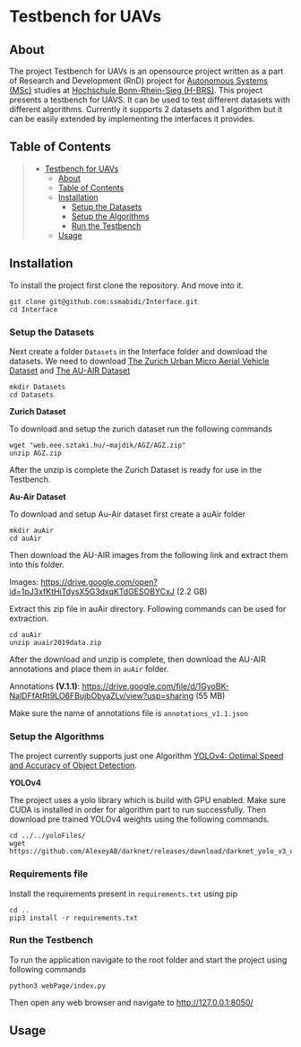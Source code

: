 # Testbench for UAVs
## About
The project Testbench for UAVs is an opensource project written as a part of Research and Development (RnD) project for [Autonomous Systems (MSc)](https://www.h-brs.de/en/inf/study/master/autonomous-systems) studies at [Hochschule Bonn-Rhein-Sieg (H-BRS)](https://www.h-brs.de/en). This project presents a testbench for UAVS. It can be used to test different datasets with different algorithms. Currently it supports 2 datasets and 1 algorithm but it can be easily extended by implementing the interfaces it provides.

## Table of Contents

> * [Testbench for UAVs](#testbench-for-uavs)
>   * [About](#about)
>   * [Table of Contents](#table-of-contents)
>   * [Installation](#installation)
>       * [Setup the Datasets](#setup-the-datasets)
>       * [Setup the Algorithms](#setup-the-algorithms)
>       * [Run the Testbench](#run-the-testbench)
>   * [Usage](#usage)
<!-- >     * [Screenshots](#screenshots)
>     * [Features](#features)
>   * [Code](#code)
>     * [Content](#content)
>     * [Requirements](#requirements)
>     * [Limitations](#limitations)
>     * [Build](#build)
>     * [Deploy (how to install build product)](#deploy-how-to-install-build-product)
>   * [Resources (Documentation and other links)](#resources-documentation-and-other-links)
>   * [Contributing / Reporting issues](#contributing--reporting-issues)
>   * [License](#license)
>   * [About Nuxeo](#about-nuxeo) -->

## Installation
To install the project first clone the repository. And move into it.
```
git clone git@github.com:ssmabidi/Interface.git
cd Interface
```
### Setup the Datasets
Next create a folder `Datasets` in the Interface folder and download the datasets. We need to download [The Zurich Urban Micro Aerial Vehicle Dataset](http://rpg.ifi.uzh.ch/zurichmavdataset.html) and [The AU-AIR Dataset](https://bozcani.github.io/auairdataset)
```
mkdir Datasets
cd Datasets
```

**Zurich Dataset**

To download and setup the zurich dataset run the following commands
```
wget "web.eee.sztaki.hu/~majdik/AGZ/AGZ.zip"
unzip AGZ.zip
```
After the unzip is complete the Zurich Dataset is ready for use in the Testbench.

**Au-Air Dataset**

To download and setup Au-Air dataset first create a auAir folder
```
mkdir auAir
cd auAir
```
Then download the AU-AIR images from the following link and extract them into this folder.

Images: https://drive.google.com/open?id=1pJ3xfKtHiTdysX5G3dxqKTdGESOBYCxJ (2.2 GB)

Extract this zip file in auAir directory. Following commands can be used for extraction.
```
cd auAir
unzip auair2019data.zip 
```

After the download and unzip is complete, then download the AU-AIR annotations and place them in `auAir` folder.

Annotations **(V.1.1)**: https://drive.google.com/file/d/1GyoBK-NalDFfAtRt9LO6FBujbObyaZLv/view?usp=sharing (55 MB)

Make sure the name of annotations file is `annotations_v1.1.json`

### Setup the Algorithms
The project currently supports just one Algorithm [YOLOv4: Optimal Speed and Accuracy of Object Detection](https://arxiv.org/abs/2004.10934).

**YOLOv4**

The project uses a yolo library which is build with GPU enabled. Make sure CUDA is installed in order for algorithm part to run successfully. Then download pre trained YOLOv4 weights using the following commands.
```
cd ../../yoloFiles/
wget https://github.com/AlexeyAB/darknet/releases/download/darknet_yolo_v3_optimal/yolov4.weights
```

### Requirements file
Install the requirements present in `requirements.txt` using pip
```
cd ..
pip3 install -r requirements.txt
```

### Run the Testbench
To run the application navigate to the root folder and start the project using following commands
```
python3 webPage/index.py
```
Then open any web browser and navigate to http://127.0.0.1:8050/

## Usage